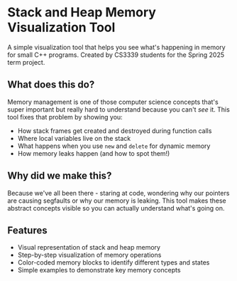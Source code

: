 # Stack and Heap Memory Visualization Tool

A simple visualization tool that helps you see what's happening in memory for small C++ programs. Created by CS3339 students for the Spring 2025 term project.

## What does this do?

Memory management is one of those computer science concepts that's super important but really hard to understand because you can't *see* it. This tool fixes that problem by showing you:

- How stack frames get created and destroyed during function calls
- Where local variables live on the stack
- What happens when you use `new` and `delete` for dynamic memory
- How memory leaks happen (and how to spot them!)

## Why did we make this?

Because we've all been there - staring at code, wondering why our pointers are causing segfaults or why our memory is leaking. This tool makes these abstract concepts visible so you can actually understand what's going on.

## Features

- Visual representation of stack and heap memory
- Step-by-step visualization of memory operations
- Color-coded memory blocks to identify different types and states
- Simple examples to demonstrate key memory concepts
